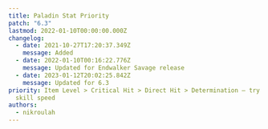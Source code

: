 ```yaml
---
title: Paladin Stat Priority
patch: "6.3"
lastmod: 2022-01-10T00:00:00.000Z
changelog:
  - date: 2021-10-27T17:20:37.349Z
    message: Added
  - date: 2022-01-10T00:16:22.776Z
    message: Updated for Endwalker Savage release
  - date: 2023-01-12T20:02:25.842Z
    message: Updated for 6.3
priority: Item Level > Critical Hit > Direct Hit > Determination — try to avoid
  skill speed
authors:
  - nikroulah
---
```


